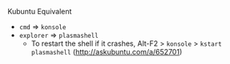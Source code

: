 Kubuntu Equivalent

* `cmd` => `konsole`
* `explorer` => `plasmashell`
    * To restart the shell if it crashes, Alt-F2 > `konsole` > `kstart plasmashell` (http://askubuntu.com/a/652701)

